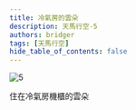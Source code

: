 ```yaml
---
title: 冷氣房的雲朵
description: 天馬行空-5
authors: bridger
tags: [天馬行空]
hide_table_of_contents: false
---
```

![5](https://e.brid.cf/i/2023/08/03/n683qi.webp)


<!-- truncate -->
住在冷氣房機櫃的雲朵